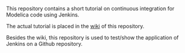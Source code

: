 This repository contains a short tutorial on continuous integration for Modelica code using Jenkins. 

The actual tutorial is placed in the [wiki](https://github.com/jmoeckel/cim/wiki) of this repository. 

Besides the wiki, this repository is used to test/show the application of Jenkins on a Github repository. 
